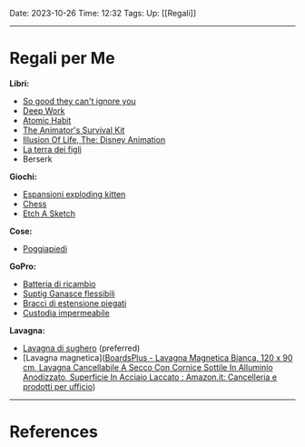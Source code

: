 Date: 2023-10-26
Time: 12:32
Tags: 
Up: [[Regali]]

---
# Regali per Me

**Libri:**
- [So good they can't ignore you](https://www.amazon.it/Good-They-Cant-Ignore-You/dp/0349415862/ref=sr_1_1?adgrpid=55376758769&hvadid=255156346498&hvdev=c&hvlocphy=1008736&hvnetw=g&hvqmt=e&hvrand=10100291713954484149&hvtargid=kwd-301275781818&hydadcr=18602_1737172&keywords=so+good+they+can%27t+ignore+you&qid=1699705989&sr=8-1)
- [Deep Work](https://www.amazon.it/Deep-Work-Focused-Success-Distracted/dp/0349411905/ref=pd_bxgy_img_sccl_1/262-9501906-2763459?pd_rd_w=yFuMx&content-id=amzn1.sym.8346a411-823c-4423-a078-89faab0b5d1e&pf_rd_p=8346a411-823c-4423-a078-89faab0b5d1e&pf_rd_r=VZNC9RHRQ74C15FAT7V8&pd_rd_wg=SUPQM&pd_rd_r=a03f7ef9-65e4-42ec-87dc-dee45d0bda90&pd_rd_i=0349411905&psc=1)
- [Atomic Habit](https://www.amazon.it/Atomic-Habits-Proven-Build-Break/dp/1847941834/ref=pd_bxgy_img_sccl_1/262-9501906-2763459?pd_rd_w=0WraY&content-id=amzn1.sym.8346a411-823c-4423-a078-89faab0b5d1e&pf_rd_p=8346a411-823c-4423-a078-89faab0b5d1e&pf_rd_r=0DNXYM7J4C9YSD22PRZ5&pd_rd_wg=2M01n&pd_rd_r=0c055644-4b51-4926-b087-be9018d814c4&pd_rd_i=1847941834&psc=1)
- [The Animator's Survival Kit](https://www.amazon.it/Animation-Mini-Dialogue-Acting-Directing/dp/0571358446/ref=tmm_pap_swatch_0?_encoding=UTF8&qid=&sr=)
- [Illusion Of Life, The: Disney Animation ](https://www.amazon.it/Illusion-Life-Disney-Animation/dp/0786860707/ref=sr_1_1?adgrpid=1231453340287030&hvadid=76965998133611&hvbmt=be&hvdev=c&hvlocphy=1888&hvnetw=o&hvqmt=e&hvtargid=kwd-76966071658198%3Aloc-93&hydadcr=18611_2252363&keywords=the+illusion+of+life&qid=1704666298&sr=8-1)
- [La terra dei figli](https://www.ibs.it/terra-dei-figli-libro-gipi/e/9788876183256)
- Berserk

**Giochi:**
- [Espansioni exploding kitten](https://www.amazon.it/s?k=espansioni+exploding+kitten&adgrpid=1234751892267577&hvadid=77172160080866&hvbmt=be&hvdev=c&hvlocphy=1888&hvnetw=o&hvqmt=e&hvtargid=kwd-77172250719835%3Aloc-93&hydadcr=28887_1877208&tag=amamitsp-21&ref=pd_sl_1o1kp2h42t_e)
- [Chess](https://www.chesscomshop.com/standard-chess-set-combination-with-silicone-chess-board-standard-bag-triple-weighted-plastic-pieces.html)
- [Etch A Sketch](https://www.amazon.it/Etch-Sketch-Sustainable-Multicolore-6066730/dp/B0BT23B1N8/ref=sr_1_11?__mk_it_IT=%C3%85M%C3%85%C5%BD%C3%95%C3%91&crid=2SNLOZ8X2PSME&dib=eyJ2IjoiMSJ9.TDL6J_aD6rvOkcXk1c3hDK9LFltOyRxPr_AtNeX2UXU88VbBn-POA4BOJ71OM7eSTnXljdmxu7oBsMiead68-5Cs5v2gtL468JeIa6cSEkl1Toj0bRsylUZw4dMZuYtQ1YKW3j_CMuO7eN8-xF6XzoML7nABgxgctoJRreVQnyOgfYRwJDASqGHc2wwi4fWH4IG4AuT0hJGDDfGnPa77rQKezXRqoT1h1ZOYw32hRrGI-Q188Ys2vnTeKgUyDWyxGPxqXK5w_kJxaMRsqQM8fFvsg588TCUyrrgu3nn6Lbo.cRlUm9vbLtMiitotj_j0kBGvwLPYDUQ4lslb2ibU4i4&dib_tag=se&keywords=sketch+sketch&qid=1716805950&sprefix=schetchaetch%2Caps%2C120&sr=8-11)

**Cose:**
- [Poggiapiedi](https://www.ikea.com/it/it/p/dagotto-poggiapiedi-nero-40240989/)

**GoPro:**
- [Batteria di ricambio](https://www.amazon.it/Powerextra-Batteria-ricambio-caricabatterie-compatibile/dp/B0BVQ29GKT/ref=sr_1_9?crid=18BXU7QYIW0ZF&dib=eyJ2IjoiMSJ9.v8RdQaqG_Cl4fUPsTYlJ9x_1BwfCTeDdyy5LS73EtcanzS8u21W8NzEiS43GZKmJdmmc4SLpUpphf6-5Ysh18kVlPFmdSgAgrakGVriRI4BYLS_sQTDQ-sqpbPZWXC5o7zXrSKnZe2gWiQKsYYLbac-zE7Uzus9VGbpqZip6dr5NMoqMgaQ3X33d3y9RW7w6e9lhU-se-UuWWNeVAMgZ9i00hbB7I0VFYRtvbUnbD5vvGP3r49GpDvxl7QMvQbi1dtpx7r7_LMGNSS-h1b5c1GkLbtgXJpzgd7YqbqcgpzU.Wr0Gp0JN2uC84F-0y9-fPy5vf7QKsPPRTMCCZckgIHo&dib_tag=se&keywords=batterie+gopro+hero+10&qid=1711564738&sprefix=batterie+%2Caps%2C110&sr=8-9)
- [Suptig Ganasce flessibili](https://www.amazon.it/Suptig-morsetto-supporto-sessione-Action/dp/B077QDKRC7/ref=sr_1_1_sspa?__mk_it_IT=%C3%85M%C3%85%C5%BD%C3%95%C3%91&crid=3TKXHPEKZNHLI&dib=eyJ2IjoiMSJ9.lyRBhyKNG6AlMJYfuq0NQmHom_xwijzykcyx5FXrJ7a-yr22zznmp7QBlLGGMMQbxKOrxVxLTQUHPMHdqQcaywnP8Gw33caPCeYnt1XzAguhsw-ltCg1pqt5fLzq44IXpskoR6mq30ftWAK8OQlglRa1UIRdd-ggMiGXevqKK3rup0BZylv9KcIYa9Yvl59-hHLsFrU2GmaGU8vw0Pfzb01FC9sySHh1f1MRF5-oII-cOvw5Fh_aDKBmYbxEk2zaeax-O_XMvaqskinehPwT3YU9AsnTxnZ-UR4czkGYVXA.qMAyfDfEndwZI1KcXUdz0ei3XDTiGii-n9dD6Ly1LlA&dib_tag=se&keywords=braccio+curvo+gopro&qid=1711565161&sprefix=braccio+curvo+gopro%2Caps%2C105&sr=8-1-spons&sp_csd=d2lkZ2V0TmFtZT1zcF9hdGY&psc=1)
- [Bracci di estensione piegati](https://www.amazon.it/ShipeeKin-plastica-estensione-montaggio-compatibile/dp/B07TCW1SDD/ref=sr_1_14?__mk_it_IT=%C3%85M%C3%85%C5%BD%C3%95%C3%91&crid=24JEGVVOGGU9X&dib=eyJ2IjoiMSJ9.H-HojoZKjki46cm7u47dSSBmda7jnnw16yZ8UVf5fa6FJnCHFFHZzwGkZwpUABnvb0BTDmnwcn-fYN5m08WGiN0QC-R7JMbv9pcedswVrPmrypzRgJuQcdQKrc7apcOeg-9FKVG998w99SMgcUlSTxRJ5FallzbIudGoCYtkNQub9XcCFXd46UcJb-PS8mxZnM-y37CYuzGQQ7gDyFTWXXpdC4moiI8JTS-pabnjClO2jOteR2FMzVVMMDGOt6G3ymtqEJyisJOFLdBPWvgFnWLvRHy7UOvgUcDQ0sQC-HQ.NS8DRDKoQDl2D70k8pl0fQFyFwxIx4Hv5MY9T1pXk0M&dib_tag=se&keywords=braccio+curvo+rigido+gopro+10&qid=1711565504&sprefix=braccio+curvo+rigido+gopro+10%2Caps%2C86&sr=8-14)
- [Custodia impermeabile](https://www.amazon.it/FitStill-impermeabile-protettiva-subacquea-fotocamera/dp/B08LD4VXGL/ref=sr_1_1_sspa?__mk_it_IT=%C3%85M%C3%85%C5%BD%C3%95%C3%91&crid=AKUSP448UJBY&dib=eyJ2IjoiMSJ9.A5744f-lUNK1XpcdOhe8tCO6Noy-CZLdY-rAmRbZn5K7JePC30YbCiys3VOhA-6DIo8O0vPxIZIFA--Tf6alRkligsze8TwI_gO59iPv-M-FAcvUkivK-N45a6MuUye35WZxxyZrT7kWhz1kYbKFg3mkohbUZqztVnlhnTneAjii8wlm3AoGMiqcgBO6-3Rqar7VICJ3dr65vw_7VUuXGGJQr74_t9zjmR0TCv5ae3GdTUSQzOc9ZFBUuFDIOcclagaiUPERBzKz5_aee4vNEGuN1Pf3XkP9mXavLGeYdyE.ZOrlWFeQo-HIw6_BzjEylOeBN79SEi98ZCO5cwItO6Y&dib_tag=se&keywords=custodia+gopro+black+10&qid=1711565978&sprefix=custodia+gopro+black+10%2Caps%2C111&sr=8-1-spons&sp_csd=d2lkZ2V0TmFtZT1zcF9hdGY&psc=1)

**Lavagna:**
- [Lavagna di sughero](https://www.amazon.it/gp/aw/d/B09MHZFD6B/?_encoding=UTF8&pd_rd_plhdr=t&aaxitk=57830c55e52a7a561ef94f3cf7bbd6c0&hsa_cr_id=0&qid=1705333922&sr=1-2-e0fa1fdd-d857-4087-adda-5bd576b25987&ref_=sbx_be_s_sparkle_mcd_asin_1_img&pd_rd_w=51uUG&content-id=amzn1.sym.b580b30c-dd62-441e-ab95-5e749dbe7889%3Aamzn1.sym.b580b30c-dd62-441e-ab95-5e749dbe7889&pf_rd_p=b580b30c-dd62-441e-ab95-5e749dbe7889&pf_rd_r=YD8VDD0SEZX562WQN73J&pd_rd_wg=s03WE&pd_rd_r=40d676ac-26c2-4769-9a18-72070614348d&th=1) (preferred)
- [Lavagna magnetica]([BoardsPlus - Lavagna Magnetica Bianca, 120 x 90 cm, Lavagna Cancellabile A Secco Con Cornice Sottile In Alluminio Anodizzato, Superficie In Acciaio Laccato : Amazon.it: Cancelleria e prodotti per ufficio](https://www.amazon.it/gp/aw/d/B07NDR7PKG/?_encoding=UTF8&pd_rd_plhdr=t&aaxitk=57830c55e52a7a561ef94f3cf7bbd6c0&hsa_cr_id=0&qid=1705333922&sr=1-1-e0fa1fdd-d857-4087-adda-5bd576b25987&ref_=sbx_be_s_sparkle_mcd_asin_0_img&pd_rd_w=51uUG&content-id=amzn1.sym.b580b30c-dd62-441e-ab95-5e749dbe7889%3Aamzn1.sym.b580b30c-dd62-441e-ab95-5e749dbe7889&pf_rd_p=b580b30c-dd62-441e-ab95-5e749dbe7889&pf_rd_r=YD8VDD0SEZX562WQN73J&pd_rd_wg=s03WE&pd_rd_r=40d676ac-26c2-4769-9a18-72070614348d&th=1))

---
# References
